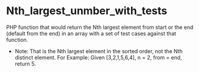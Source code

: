 # Nth_largest_unmber_with_tests

PHP function that would return the Nth largest element from start or the end (default from the end) in an array with a set of test cases against that function.

- Note: That is the Nth largest element in the sorted order, not the Nth distinct element.
For Example: Given [3,2,1,5,6,4], n = 2, from = end, return 5. 
